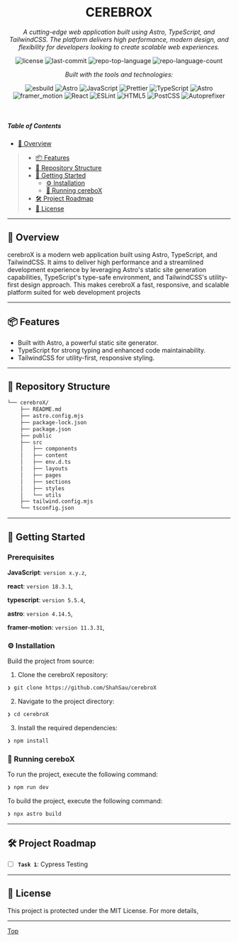 <p align="center">
    <h1 align="center">CEREBROX</h1>
</p>
<p align="center">
    <em>A cutting-edge web application built using Astro, TypeScript, and TailwindCSS. The platform delivers high performance, modern design, and flexibility for developers looking to create scalable web experiences.</em>
</p>
<p align="center">
	<img src="https://img.shields.io/github/license/ShahSau/cerebroX?style=flat&logo=opensourceinitiative&logoColor=white&color=0080ff" alt="license">
	<img src="https://img.shields.io/github/last-commit/ShahSau/cerebroX?style=flat&logo=git&logoColor=white&color=0080ff" alt="last-commit">
	<img src="https://img.shields.io/github/languages/top/ShahSau/cerebroX?style=flat&color=0080ff" alt="repo-top-language">
	<img src="https://img.shields.io/github/languages/count/ShahSau/cerebroX?style=flat&color=0080ff" alt="repo-language-count">
</p>
<p align="center">
		<em>Built with the tools and technologies:</em>
</p>
<p align="center">
	<img src="https://img.shields.io/badge/esbuild-FFCF00.svg?style=flat&logo=esbuild&logoColor=black" alt="esbuild">
	<img src="https://img.shields.io/badge/Astro-FF5D01.svg?style=flat&logo=Astro&logoColor=white" alt="Astro">
	<img src="https://img.shields.io/badge/JavaScript-F7DF1E.svg?style=flat&logo=JavaScript&logoColor=black" alt="JavaScript">
	<img src="https://img.shields.io/badge/Prettier-F7B93E.svg?style=flat&logo=Prettier&logoColor=black" alt="Prettier">
        <img src="https://img.shields.io/badge/TypeScript-3178C6.svg?style=flat&logo=TypeScript&logoColor=white" alt="TypeScript">
	<img src="https://img.shields.io/badge/astro-%232C2052.svg?style=flat&logo=astro&logoColor=white" alt="Astro">
	<br>
	<img src="https://img.shields.io/badge/Framer-black?style=flat&logo=framer&logoColor=blue" alt="framer_motion">
	<img src="https://img.shields.io/badge/React-61DAFB.svg?style=flat&logo=React&logoColor=black" alt="React">
	<img src="https://img.shields.io/badge/ESLint-4B32C3.svg?style=flat&logo=ESLint&logoColor=white" alt="ESLint">
        <img src="https://img.shields.io/badge/HTML5-E34F26.svg?style=flat&logo=HTML5&logoColor=white" alt="HTML5">
	<img src="https://img.shields.io/badge/PostCSS-DD3A0A.svg?style=flat&logo=PostCSS&logoColor=white" alt="PostCSS">
	<img src="https://img.shields.io/badge/Autoprefixer-DD3735.svg?style=flat&logo=Autoprefixer&logoColor=white" alt="Autoprefixer">
</p>

<br>

#####  Table of Contents

- [📍 Overview](#📍-overview)
> - [📦 Features](#📦-features)
> - [📂 Repository Structure](#📂-repository-structure)
> - [🚀 Getting Started](#🚀-getting-started)
>   - [⚙️ Installation](#⚙️-installation)
>   - [🤖 Running cereboX](#🤖-running-cereboX)
> - [🛠 Project Roadmap](#🛠-project-roadmap)
> - [📄 License](#📄-license)

---

## 📍 Overview

cerebroX is a modern web application built using Astro, TypeScript, and TailwindCSS. It aims to deliver high performance and a streamlined development experience by leveraging Astro's static site generation capabilities, TypeScript's type-safe environment, and TailwindCSS's utility-first design approach. This makes cerebroX a fast, responsive, and scalable platform suited for web development projects

---

## 📦 Features

- Built with Astro, a powerful static site generator.
- TypeScript for strong typing and enhanced code maintainability.
- TailwindCSS for utility-first, responsive styling.

---

## 📂 Repository Structure

```sh
└── cerebroX/
    ├── README.md
    ├── astro.config.mjs
    ├── package-lock.json
    ├── package.json
    ├── public
    ├── src
    │   ├── components
    │   ├── content
    │   ├── env.d.ts
    │   ├── layouts
    │   ├── pages
    │   ├── sections
    │   ├── styles
    │   └── utils
    ├── tailwind.config.mjs
    └── tsconfig.json
```
---

## 🚀 Getting Started

###  Prerequisites

**JavaScript**: `version x.y.z`,

**react**: `version 18.3.1`,

**typescript**: `version 5.5.4`,

**astro**: `version 4.14.5`,

**framer-motion**: `version 11.3.31`,

### ⚙️ Installation

Build the project from source:

1. Clone the cerebroX repository:
```sh
❯ git clone https://github.com/ShahSau/cerebroX
```

2. Navigate to the project directory:
```sh
❯ cd cerebroX
```

3. Install the required dependencies:
```sh
❯ npm install
```

### 🤖 Running cereboX

To run the project, execute the following command:

```sh
❯ npm run dev
```
To build the project, execute the following command:
```sh
❯ npx astro build 
```

---

## 🛠 Project Roadmap

- [ ] **`Task 1`**: Cypress Testing

---

## 📄 License

This project is protected under the MIT License. For more details, 

---
[Top](#)
